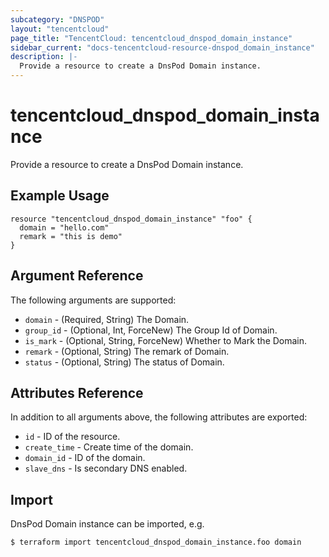 ```yaml
---
subcategory: "DNSPOD"
layout: "tencentcloud"
page_title: "TencentCloud: tencentcloud_dnspod_domain_instance"
sidebar_current: "docs-tencentcloud-resource-dnspod_domain_instance"
description: |-
  Provide a resource to create a DnsPod Domain instance.
---
```


# tencentcloud_dnspod_domain_instance

Provide a resource to create a DnsPod Domain instance.

## Example Usage

```hcl
resource "tencentcloud_dnspod_domain_instance" "foo" {
  domain = "hello.com"
  remark = "this is demo"
}
```

## Argument Reference

The following arguments are supported:

* `domain` - (Required, String) The Domain.
* `group_id` - (Optional, Int, ForceNew) The Group Id of Domain.
* `is_mark` - (Optional, String, ForceNew) Whether to Mark the Domain.
* `remark` - (Optional, String) The remark of Domain.
* `status` - (Optional, String) The status of Domain.

## Attributes Reference

In addition to all arguments above, the following attributes are exported:

* `id` - ID of the resource.
* `create_time` - Create time of the domain.
* `domain_id` - ID of the domain.
* `slave_dns` - Is secondary DNS enabled.



## Import

DnsPod Domain instance can be imported, e.g.

```
$ terraform import tencentcloud_dnspod_domain_instance.foo domain
```

